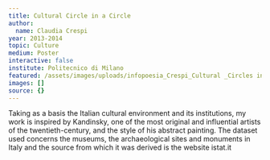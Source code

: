 ```yaml
---
title: Cultural Circle in a Circle
author:
  name: Claudia Crespi
year: 2013-2014
topic: Culture
medium: Poster
interactive: false
institute: Politecnico di Milano
featured: /assets/images/uploads/infopoesia_Crespi_Cultural _Circles in a circle.png
images: []
source: {}
---
```

Taking as a basis the Italian cultural environment and its institutions, my work is inspired by Kandinsky,
one of the most original and influential artists of the twentieth-century, and the style of his abstract painting.
The dataset used concerns the museums, the archaeological sites and monuments in Italy and the source from which it was derived is the website istat.it
